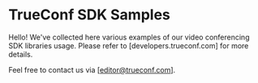 # TrueConf SDK Samples

Hello! We've collected here various examples of our video conferencing SDK libraries usage. Please refer to [developers.trueconf.com] for more details.

Feel free to contact us via [editor@trueconf.com].
